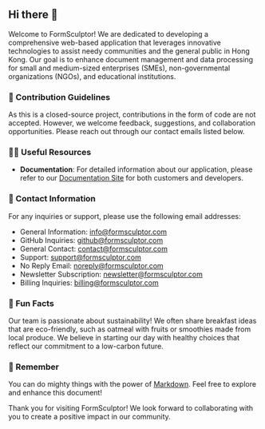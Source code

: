 ## Hi there 👋

Welcome to FormSculptor! We are dedicated to developing a comprehensive web-based application that leverages innovative technologies to assist needy communities and the general public in Hong Kong. Our goal is to enhance document management and data processing for small and medium-sized enterprises (SMEs), non-governmental organizations (NGOs), and educational institutions.

### 🌈 Contribution Guidelines
As this is a closed-source project, contributions in the form of code are not accepted. However, we welcome feedback, suggestions, and collaboration opportunities. Please reach out through our contact emails listed below.

### 👩‍💻 Useful Resources
- **Documentation**: For detailed information about our application, please refer to our [Documentation Site](https://docs.formsculptor.com/) for both customers and developers.

### 📧 Contact Information
For any inquiries or support, please use the following email addresses:

- General Information: [info@formsculptor.com](mailto:info@formsculptor.com)
- GitHub Inquiries: [github@formsculptor.com](mailto:github@formsculptor.com)
- General Contact: [contact@formsculptor.com](mailto:contact@formsculptor.com)
- Support: [support@formsculptor.com](mailto:support@formsculptor.com)
- No Reply Email: [noreply@formsculptor.com](mailto:noreply@formsculptor.com)
- Newsletter Subscription: [newsletter@formsculptor.com](mailto:newsletter@formsculptor.com)
- Billing Inquiries: [billing@formsculptor.com](mailto:billing@formsculptor.com)

### 🍿 Fun Facts
Our team is passionate about sustainability! We often share breakfast ideas that are eco-friendly, such as oatmeal with fruits or smoothies made from local produce. We believe in starting our day with healthy choices that reflect our commitment to a low-carbon future.

### 🧙 Remember
You can do mighty things with the power of [Markdown](https://docs.github.com/github/writing-on-github/getting-started-with-writing-and-formatting-on-github/basic-writing-and-formatting-syntax). Feel free to explore and enhance this document!

Thank you for visiting FormSculptor! We look forward to collaborating with you to create a positive impact in our community.
